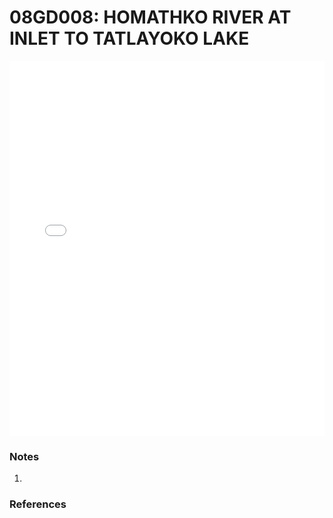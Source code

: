 # 08GD008: HOMATHKO RIVER AT INLET TO TATLAYOKO LAKE

<iframe src="/distribution_estimation/_static/stations/08GD008_fdc.html" width="100%" height="600" frameborder="0"></iframe>

### Notes
1. 

### References

